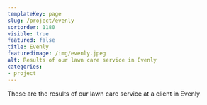 ```yaml
---
templateKey: page
slug: /project/evenly
sortorder: 1180
visible: true
featured: false
title: Evenly
featuredimage: /img/evenly.jpeg
alt: Results of our lawn care service in Evenly
categories:
- project
---
```

These are the results of our lawn care service at a client in Evenly


